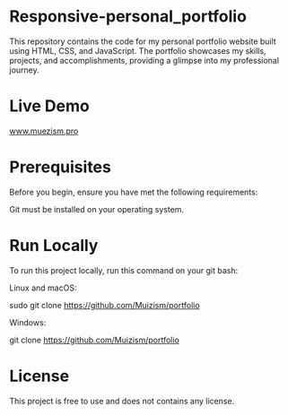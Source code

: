 # Responsive-personal_portfolio

This repository contains the code for my personal portfolio website built using HTML, CSS, and JavaScript. The portfolio showcases my skills, projects, and accomplishments, providing a glimpse into my professional journey.

# Live Demo

www.muezism.pro

# Prerequisites

Before you begin, ensure you have met the following requirements:

Git must be installed on your operating system.

# Run Locally

To run this project locally, run this command on your git bash:

Linux and macOS:

sudo git clone https://github.com/Muizism/portfolio

Windows:

git clone https://github.com/Muizism/portfolio

# License

This project is free to use and does not contains any license.
